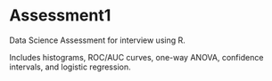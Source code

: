 # Assessment1

Data Science Assessment for interview using R. 

Includes histograms, ROC/AUC curves, one-way ANOVA, confidence intervals, and logistic regression.
